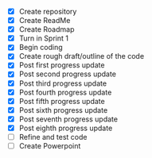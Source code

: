 - [X] Create repository
- [X] Create ReadMe
- [X] Create Roadmap
- [X] Turn in Sprint 1
- [X] Begin coding
- [X] Create rough draft/outline of the code
- [X] Post first progress update
- [X] Post second progress update
- [X] Post third progress update
- [X] Post fourth progress update
- [X] Post fifth progress update
- [X] Post sixth progress update
- [X] Post seventh progress update
- [X] Post eighth progress update
- [ ] Refine and test code
- [ ] Create Powerpoint
